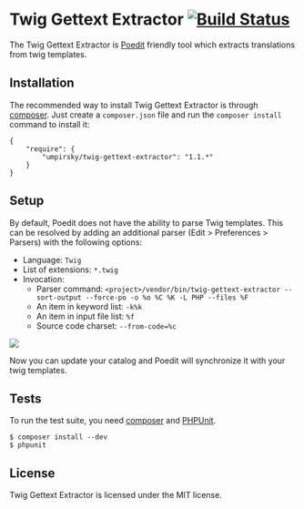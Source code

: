 Twig Gettext Extractor [![Build Status](https://secure.travis-ci.org/umpirsky/Twig-Gettext-Extractor.png?branch=master)](http://travis-ci.org/umpirsky/Twig-Gettext-Extractor)
======================

The Twig Gettext Extractor is [Poedit](http://www.poedit.net/download.php)
friendly tool which extracts translations from twig templates.

Installation
------------

The recommended way to install Twig Gettext Extractor is through
[composer](http://getcomposer.org). Just create a `composer.json` file and
run the `composer install` command to install it:

    {
        "require": {
            "umpirsky/twig-gettext-extractor": "1.1.*"
        }
    }

Setup
-----

By default, Poedit does not have the ability to parse Twig templates.
This can be resolved by adding an additional parser (Edit > Preferences > Parsers)
with the following options:

- Language: `Twig`
- List of extensions: `*.twig`
- Invocation:
    - Parser command: `<project>/vendor/bin/twig-gettext-extractor --sort-output --force-po -o %o %C %K -L PHP --files %F`
    - An item in keyword list: `-k%k`
    - An item in input file list: `%f`
    - Source code charset: `--from-code=%c`

<img src="http://i.imgur.com/f9px2.png" />

Now you can update your catalog and Poedit will synchronize it with your twig
templates.

## Tests

To run the test suite, you need [composer](http://getcomposer.org) and
[PHPUnit](https://github.com/sebastianbergmann/phpunit).

    $ composer install --dev
    $ phpunit

## License

Twig Gettext Extractor is licensed under the MIT license.
